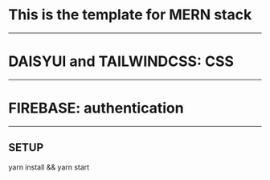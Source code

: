 # This is the template for MERN stack

---

# DAISYUI and TAILWINDCSS: CSS

---

# FIREBASE: authentication

---

## SETUP

yarn install && yarn start
